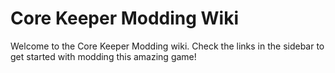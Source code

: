 # Core Keeper Modding Wiki
Welcome to the Core Keeper Modding wiki.
Check the links in the sidebar to get started with modding this amazing game!
